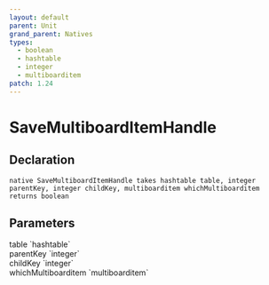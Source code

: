 ```yaml
---
layout: default
parent: Unit
grand_parent: Natives
types:
  - boolean
  - hashtable
  - integer
  - multiboarditem
patch: 1.24
---
```


# SaveMultiboardItemHandle

## Declaration

```
native SaveMultiboardItemHandle takes hashtable table, integer parentKey, integer childKey, multiboarditem whichMultiboarditem returns boolean
```

## Parameters
<dl>
  <dt>table `hashtable`</dt>
  <dd></dd>

  <dt>parentKey `integer`</dt>
  <dd></dd>

  <dt>childKey `integer`</dt>
  <dd></dd>

  <dt>whichMultiboarditem `multiboarditem`</dt>
  <dd></dd>
</dl>